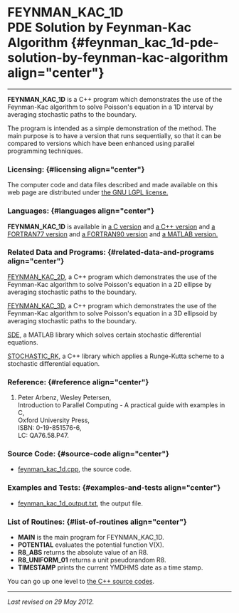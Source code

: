 FEYNMAN\_KAC\_1D\
PDE Solution by Feynman-Kac Algorithm {#feynman_kac_1d-pde-solution-by-feynman-kac-algorithm align="center"}
=====================================

------------------------------------------------------------------------

**FEYNMAN\_KAC\_1D** is a C++ program which demonstrates the use of the
Feynman-Kac algorithm to solve Poisson's equation in a 1D interval by
averaging stochastic paths to the boundary.

The program is intended as a simple demonstration of the method. The
main purpose is to have a version that runs sequentially, so that it can
be compared to versions which have been enhanced using parallel
programming techniques.

### Licensing: {#licensing align="center"}

The computer code and data files described and made available on this
web page are distributed under [the GNU LGPL
license.](../../txt/gnu_lgpl.txt)

### Languages: {#languages align="center"}

**FEYNMAN\_KAC\_1D** is available in [a C
version](../../c_src/feynman_kac_1d/feynman_kac_1d.md) and [a C++
version](../../master/feynman_kac_1d/feynman_kac_1d.md) and [a
FORTRAN77 version](../../f77_src/feynman_kac_1d/feynman_kac_1d.md) and
[a FORTRAN90 version](../../f_src/feynman_kac_1d/feynman_kac_1d.md)
and [a MATLAB version.](../../m_src/feynman_kac_1d/feynman_kac_1d.md)

### Related Data and Programs: {#related-data-and-programs align="center"}

[FEYNMAN\_KAC\_2D](../../master/feynman_kac_2d/feynman_kac_2d.md), a
C++ program which demonstrates the use of the Feynman-Kac algorithm to
solve Poisson's equation in a 2D ellipse by averaging stochastic paths
to the boundary.

[FEYNMAN\_KAC\_3D](../../master/feynman_kac_3d/feynman_kac_3d.md), a
C++ program which demonstrates the use of the Feynman-Kac algorithm to
solve Poisson's equation in a 3D ellipsoid by averaging stochastic paths
to the boundary.

[SDE](../../m_src/sde/sde.md), a MATLAB library which solves certain
stochastic differential equations.

[STOCHASTIC\_RK](../../master/stochastic_rk/stochastic_rk.md), a C++
library which applies a Runge-Kutta scheme to a stochastic differential
equation.

### Reference: {#reference align="center"}

1.  Peter Arbenz, Wesley Petersen,\
    Introduction to Parallel Computing - A practical guide with examples
    in C,\
    Oxford University Press,\
    ISBN: 0-19-851576-6,\
    LC: QA76.58.P47.

### Source Code: {#source-code align="center"}

-   [feynman\_kac\_1d.cpp](feynman_kac_1d.cpp), the source code.

### Examples and Tests: {#examples-and-tests align="center"}

-   [feynman\_kac\_1d\_output.txt](feynman_kac_1d_output.txt), the
    output file.

### List of Routines: {#list-of-routines align="center"}

-   **MAIN** is the main program for FEYNMAN\_KAC\_1D.
-   **POTENTIAL** evaluates the potential function V(X).
-   **R8\_ABS** returns the absolute value of an R8.
-   **R8\_UNIFORM\_01** returns a unit pseudorandom R8.
-   **TIMESTAMP** prints the current YMDHMS date as a time stamp.

You can go up one level to [the C++ source codes](../cpp_src.md).

------------------------------------------------------------------------

*Last revised on 29 May 2012.*

